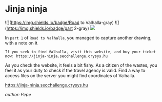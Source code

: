 # Jinja ninja
![](https://img.shields.io/badge/Road to Valhalla-gray)
![](https://img.shields.io/badge/part 2-gray)
![](https://img.shields.io/badge/hard-gray)

In `part 1` of `Road to Valhalla`, you managed to capture another drawing, with a note on it.

```
If you seek to find Valhalla, visit this website, and buy your ticket now: https://jinja-ninja.secchallenge.crysys.hu
```

As you check the website, it feels a bit fishy. As a citizen of the wastes, you feel it as your duty to check if the travel agency is valid. Find a way to access files on the server you might find coordinates of Valhalla.

https://jinja-ninja.secchallenge.crysys.hu

*author: Pepe*